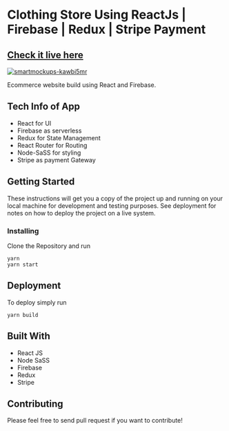 # Clothing Store Using ReactJs | Firebase | Redux | Stripe Payment

## [Check it live here](https://doistnow.netlify.app/)

<a href="https://meshstore.netlify.app/"><img src="https://i.ibb.co/xGMnHwh/Screenshot-2020-06-17-Mesh-Online-Clothing-Store.jpg" alt="smartmockups-kawbi5mr" border="0" /></a>

Ecommerce website build using React and Firebase.

## Tech Info of App

- React for UI
- Firebase as serverless
- Redux for State Management
- React Router for Routing
- Node-SaSS for styling
- Stripe as payment Gateway

## Getting Started

These instructions will get you a copy of the project up and running on your local machine for development and testing purposes. See deployment for notes on how to deploy the project on a live system.

### Installing

Clone the Repository and run

```
yarn
yarn start
```

## Deployment

To deploy simply run

```
yarn build
```

## Built With

- React JS
- Node SaSS
- Firebase
- Redux
- Stripe

## Contributing

Please feel free to send pull request if you want to contribute!
